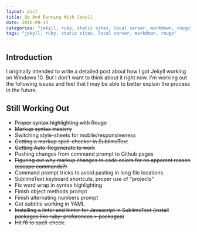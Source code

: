 ```yaml
---
layout: post
title: Up And Running With Jekyll
date: 2016-09-13
categories: "jekyll, ruby, static sites, local server, markdown, rouge"
tags: "jekyll, ruby, static sites, local server, markdown, rouge"
---
```


Introduction
------------
I originally intended to write a detailed post about how I got Jekyll working on Windows 10. But I don't want to think about it right now. I'm working out the following issues and feel that I may be able to better explain the process in the future.

Still Working Out
-----------------

- ~~Proper syntax highlighting with Rouge~~
- ~~Markup syntax mastery~~
- Switching style-sheets for mobile/responsiveness
- ~~Getting a markup spell-checker in SublimeText~~
- ~~Getting Auto-Regenerate to work~~
- Pushing changes from command prompt to Github pages
- ~~Figuring out why markup changes to code colors for no apparent reason (escape commands?)~~
- Command prompt tricks to avoid pasting in long file locations
- SublimeText keyboard shortcuts, proper use of "projects"
- Fix word wrap in syntax highlighting
- Finish object methods prompt
- Finish alternating numbers prompt
- Get subtitle working in YAML
- ~~Installing a linter and hinter for Javascript in SublimeText (install packages like ruby: preferences > packages)~~
- ~~Hit f6 to spell-check.~~



